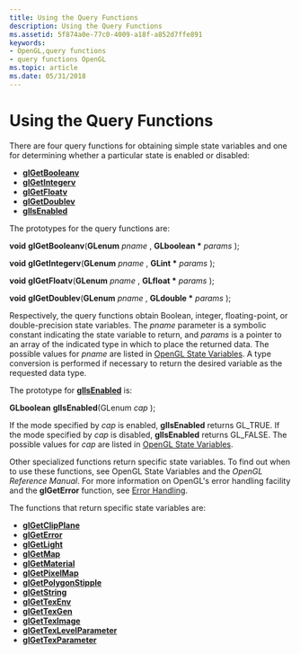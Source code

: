 ```yaml
---
title: Using the Query Functions
description: Using the Query Functions
ms.assetid: 5f874a0e-77c0-4009-a18f-a852d7ffe891
keywords:
- OpenGL,query functions
- query functions OpenGL
ms.topic: article
ms.date: 05/31/2018
---
```


# Using the Query Functions

There are four query functions for obtaining simple state variables and one for determining whether a particular state is enabled or disabled:

-   [**glGetBooleanv**](glgetbooleanv.md)
-   [**glGetIntegerv**](glgetintegerv.md)
-   [**glGetFloatv**](glgetfloatv.md)
-   [**glGetDoublev**](glgetdoublev.md)
-   [**glIsEnabled**](glisenabled.md)

The prototypes for the query functions are:

**void** **glGetBooleanv**(**GLenum** *pname* , **GLboolean \*** *params* );

**void** **glGetIntegerv**(**GLenum** *pname* , **GLint \*** *params* );

**void** **glGetFloatv**(**GLenum** *pname* , **GLfloat \*** *params* );

**void** **glGetDoublev**(**GLenum** *pname* , **GLdouble \*** *params* );

Respectively, the query functions obtain Boolean, integer, floating-point, or double-precision state variables. The *pname* parameter is a symbolic constant indicating the state variable to return, and *params* is a pointer to an array of the indicated type in which to place the returned data. The possible values for *pname* are listed in [OpenGL State Variables](opengl-state-variables.md). A type conversion is performed if necessary to return the desired variable as the requested data type.

The prototype for [**glIsEnabled**](glisenabled.md) is:

**GLboolean** **glIsEnabled**(GLenum *cap* );

If the mode specified by *cap* is enabled, **glIsEnabled** returns GL\_TRUE. If the mode specified by *cap* is disabled, **glIsEnabled** returns GL\_FALSE. The possible values for *cap* are listed in [OpenGL State Variables](opengl-state-variables.md).

Other specialized functions return specific state variables. To find out when to use these functions, see OpenGL State Variables and the *OpenGL Reference Manual*. For more information on OpenGL's error handling facility and the **glGetError** function, see [Error Handling](error-handling.md).

The functions that return specific state variables are:

-   [**glGetClipPlane**](glgetclipplane.md)
-   [**glGetError**](glgeterror.md)
-   [**glGetLight**](glgetlight.md)
-   [**glGetMap**](glgetmap.md)
-   [**glGetMaterial**](glgetmaterial.md)
-   [**glGetPixelMap**](glgetpixelmap.md)
-   [**glGetPolygonStipple**](glgetpolygonstipple.md)
-   [**glGetString**](glgetstring.md)
-   [**glGetTexEnv**](glgettexenv.md)
-   [**glGetTexGen**](glgettexgen.md)
-   [**glGetTexImage**](glgetteximage.md)
-   [**glGetTexLevelParameter**](glgettexlevelparameter.md)
-   [**glGetTexParameter**](glgettexparameter.md)

 

 




